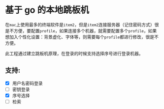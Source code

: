 
# 基于 go 的本地跳板机

在`mac`上使用最多的终端软件是`item2`，但是`item2`连接服务器（记住密码方式）很是不方便，要配置`profile`，如果连接多个机器，就需要配置多个`profile`，如果想加入个性化设置：背景虚化、字体等，则需要每个`profile`都进行修改，很是不方便。

此工程通过建立跳板机原理，在登录的时候支持选择序号进行登录机器。

## 支持:
 - [x] 用户名密码登录
 - [ ] 密钥登录
 - [x] 序号选择
 - [ ] 检索

